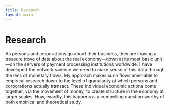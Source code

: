 ```yaml
---
title: Research
layout: main
---
```


# Research
As persons and corporations go about their business, they are leaving a treasure trove of data about the real economy—down at its most basic unit—on the servers of payment processing institutions worldwide. I have developed the network science we need to make sense of this data through the lens of monetary flows. My approach makes such flows amenable to empirical research down to the level of granularity at which persons and corporations actually transact. These individual economic actions come together, via the movement of money, to create structure in the economy at larger scales. How, exactly, this happens is a compelling question worthy of both empirical and theoretical study.
